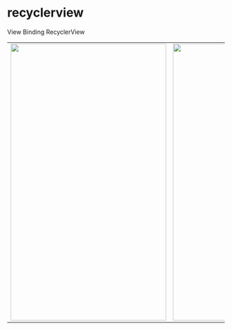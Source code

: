 # recyclerview

View Binding
RecyclerView

<table>
  <tr>
    <td><img src="https://raw.githubusercontent.com/yurtseven/recyclerview/master/Screenshot/Screenshot_20220925_231830.png" height="640" width="360"></td>
    <td><img src="https://raw.githubusercontent.com/yurtseven/recyclerview/master/Screenshot/Screenshot_20220925_232000.png" height="640" width="360"></td>
  </tr>
</table>
